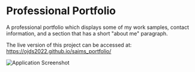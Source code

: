# Professional Portfolio
A professional portfolio which displays some of my work samples, contact information, and a section that has a short "about me" paragraph.

The live version of this project can be accessed at: https://ojds2022.github.io/saims_portfolio/

![Application Screenshot](./assets/images/saim_portfolio.jpg "Application Screenshot")